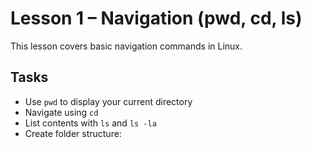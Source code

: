 # Lesson 1 – Navigation (pwd, cd, ls)

This lesson covers basic navigation commands in Linux.

## Tasks
- Use `pwd` to display your current directory
- Navigate using `cd`
- List contents with `ls` and `ls -la`
- Create folder structure:
